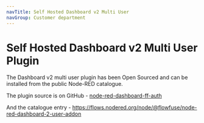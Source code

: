 ```yaml
---
navTitle: Self Hosted Dashboard v2 Multi User
navGroup: Customer department
---
```


# Self Hosted Dashboard v2 Multi User Plugin

The Dashboard v2 multi user plugin has been Open Sourced and can 
be installed from the public Node-RED catalogue.

The plugin source is on GitHub - [node-red-dashboard-ff-auth](https://github.com/FlowFuse/node-red-dashboard-ff-auth)

And the catalogue entry - https://flows.nodered.org/node/@flowfuse/node-red-dashboard-2-user-addon

